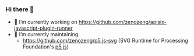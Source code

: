 ### Hi there 👋

- 🔭 I’m currently working on https://github.com/zenozeng/apisix-javascript-plugin-runner
- 🌱 I’m currently maintaining 
  - https://github.com/zenozeng/p5.js-svg (SVG Runtime for Processing Foundation's [p5.js](https://github.com/processing/p5.js))

<!--
**zenozeng/zenozeng** is a ✨ _special_ ✨ repository because its `README.md` (this file) appears on your GitHub profile.

Here are some ideas to get you started:


- 
- 👯 I’m looking to collaborate on ...
- 🤔 I’m looking for help with ...
- 💬 Ask me about ...
- 📫 How to reach me: ...
- 😄 Pronouns: ...
- ⚡ Fun fact: ...
-->
